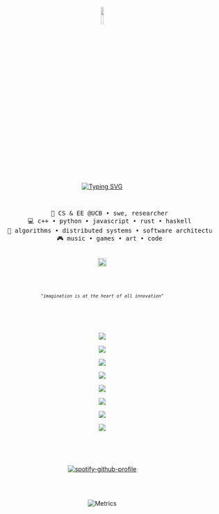 <div align="center">

<img src="https://i.imgur.com/tSJBlII.png" width="25%" style="display: block; margin-left: auto; margin-right: auto; width: 10%;" />

<a href="https://git.io/typing-svg"><img src="https://readme-typing-svg.demolab.com?font=Kode+Mono&size=10&duration=500&pause=50&color=000000&center=true&random=false&width=435&lines=%E2%98%86+markia.sh+%E2%98%86" alt="Typing SVG" /></a>

<br>

<pre>
    💼 CS & EE @UCB • swe, researcher
    💻 c++ • python • javascript • rust • haskell
    📖 algorithms • distributed systems • software architecture
    🎮 music • games • art • code
</pre>

<br>

<img src="https://64.media.tumblr.com/34ecb97af549396ce54461835a63d1b3/1fe59baa06bb8c17-d9/s540x810/041f293db97d977df5ccd2cd8b94995aa2f9a34a.gif" height="20" />

<br><br>

<p align="center"><samp><i style="font-size:10px;">"imagination is at the heart of all innovation"</i></samp></p>

<br><br><br>

<!-- twitter -->
[![](https://img.shields.io/badge/twitter-000000)](https://www.linkedin.com/in/markiatheus/)
<!-- linkedin -->
[![](https://img.shields.io/badge/linkedin-B0B0B0)](https://www.linkedin.com/in/markiatheus/)
<!-- email -->
[![](https://img.shields.io/badge/email-000000)](https://www.linkedin.com/in/markiatheus/)
<!-- osl -->
[![](https://img.shields.io/badge/apache%202.0-B0B0B0)](https://opensource.org/license/apache-2-0)
<!-- gpg -->
[![](https://img.shields.io/badge/gpg%20key-000000)](https://github.com/markia.gpg)
<!-- blog/website -->
[![](https://img.shields.io/badge/blog-B0B0B0)](https://markiatheus.com)
<!-- stackoverflow -->
[![](https://img.shields.io/badge/stackoverflow-000000)](https://stackoverflow.com/users/5552947/markia?tab=profile)
<!-- bmac -->
[![](https://img.shields.io/badge/buy%20me%20a%20coffee%20☕-ffdd00)](https://buymeacoffee.com/mtheus)

<br><br><br>

[![spotify-github-profile](https://spotify-github-profile.kittinanx.com/api/view?uid=xforsakendreams&cover_image=true&theme=compact&show_offline=false&background_color=121212&interchange=true)](https://spotify-github-profile.kittinanx.com/api/view?uid=xforsakendreams&redirect=true)

<br><br>

<!-- metrics -->
![Metrics](https://metrics.lecoq.io/markiatheus?template=classic&isocalendar=1&languages=1&lines=1&discussions=1&repositories=1&stock=1&chess=1&base=header%2C%20activity%2C%20community%2C%20repositories%2C%20metadata&base.indepth=false&base.hireable=false&base.skip=false&repositories.batch=100&repositories.forks=false&repositories.affiliations=owner&isocalendar=false&isocalendar.duration=half-year&languages=false&languages.limit=8&languages.threshold=0%25&languages.other=false&languages.colors=github&languages.sections=most-used&languages.indepth=false&languages.analysis.timeout=15&languages.analysis.timeout.repositories=7.5&languages.categories=markup%2C%20programming&languages.recent.categories=markup%2C%20programming&languages.recent.load=300&languages.recent.days=14&lines=false&lines.sections=base&lines.repositories.limit=4&lines.history.limit=1&lines.delay=0&repositories=false&repositories.pinned=0&repositories.starred=0&repositories.random=0&repositories.order=featured%2C%20pinned%2C%20starred%2C%20random&discussions=false&discussions.categories=true&discussions.categories.limit=0&chess=false&chess.user=.user.login&chess.platform=lichess.org&chess.animation=%7B%0A%20%20%22size%22%3A%2040%2C%0A%20%20%22delay%22%3A%203%2C%0A%20%20%22duration%22%3A%200.6%0A%7D%0A&stock=false&stock.symbol=NVDA&stock.duration=1d&stock.interval=5m&config.timezone=America%2FNew_York)

</div>

